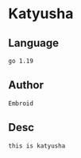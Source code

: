 # Katyusha

## Language
```
go 1.19
```

## Author
```
Embroid
```

## Desc
```
this is katyusha
```
